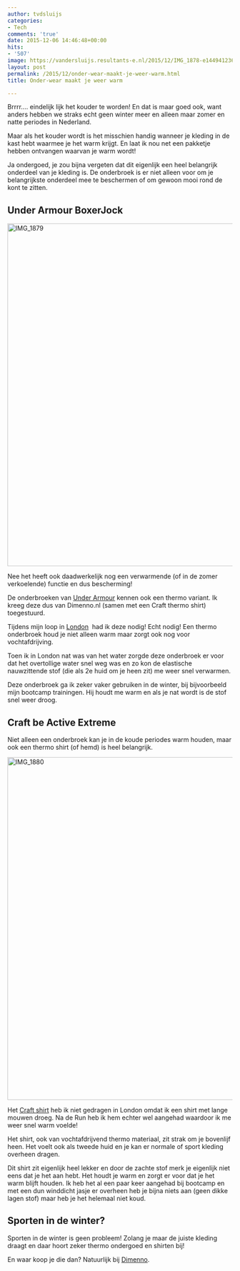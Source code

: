 ```yaml
---
author: tvdsluijs
categories:
- Tech
comments: 'true'
date: 2015-12-06 14:46:48+00:00
hits:
- '507'
image: https://vandersluijs.resultants-e.nl/2015/12/IMG_1878-e1449412367401.jpg
layout: post
permalink: /2015/12/onder-wear-maakt-je-weer-warm.html
title: Onder-wear maakt je weer warm

---
```

Brrrr&#8230;. eindelijk lijk het kouder te worden! En dat is maar goed ook, want anders hebben we straks echt geen winter meer en alleen maar zomer en natte periodes in Nederland.

Maar als het kouder wordt is het misschien handig wanneer je kleding in de kast hebt waarmee je het warm krijgt. En laat ik nou net een pakketje hebben ontvangen waarvan je warm wordt!<!--more-->

Ja ondergoed, je zou bijna vergeten dat dit eigenlijk een heel belangrijk onderdeel van je kleding is. De onderbroek is er niet alleen voor om je belangrijkste onderdeel mee te beschermen of om gewoon mooi rond de kont te zitten.

## Under Armour BoxerJock

<img class="aligncenter wp-image-1868 size-large" src="https://vandersluijs.resultants-e.nl/2015/12/IMG_1879-1024x768.jpg" alt="IMG_1879" width="1024" height="768" srcset="https://vandersluijs.resultants-e.nl/2015/12/IMG_1879-1024x768.jpg 1024w, https://vandersluijs.resultants-e.nl/2015/12/IMG_1879-300x225.jpg 300w, https://vandersluijs.resultants-e.nl/2015/12/IMG_1879-768x576.jpg 768w, https://vandersluijs.resultants-e.nl/2015/12/IMG_1879.jpg 1200w" sizes="(max-width: 767px) 89vw, (max-width: 1000px) 54vw, (max-width: 1071px) 543px, 580px" />

Nee het heeft ook daadwerkelijk nog een verwarmende (of in de zomer verkoelende) functie en dus bescherming!

De onderbroeken van <a href="https://www.dimenno.nl/merken/under-armour" target="_blank">Under Armour</a> kennen ook een thermo variant. Ik kreeg deze dus van Dimenno.nl (samen met een Craft thermo shirt) toegestuurd.

Tijdens mijn loop in <a href="http://40enfit.nl/survival-of-the-fittest-london/" target="_blank">London</a>  had ik deze nodig! Echt nodig! Een thermo onderbroek houd je niet alleen warm maar zorgt ook nog voor vochtafdrijving.

Toen ik in London nat was van het water zorgde deze onderbroek er voor dat het overtollige water snel weg was en zo kon de elastische nauwzittende stof (die als 2e huid om je heen zit) me weer snel verwarmen.

Deze onderbroek ga ik zeker vaker gebruiken in de winter, bij bijvoorbeeld mijn bootcamp trainingen. Hij houdt me warm en als je nat wordt is de stof snel weer droog.

## Craft be Active Extreme

Niet alleen een onderbroek kan je in de koude periodes warm houden, maar ook een thermo shirt (of hemd) is heel belangrijk.

<img class="aligncenter size-large wp-image-1869" src="https://vandersluijs.resultants-e.nl/2015/12/IMG_1880-1024x768.jpg" alt="IMG_1880" width="1024" height="768" srcset="https://vandersluijs.resultants-e.nl/2015/12/IMG_1880-1024x768.jpg 1024w, https://vandersluijs.resultants-e.nl/2015/12/IMG_1880-300x225.jpg 300w, https://vandersluijs.resultants-e.nl/2015/12/IMG_1880-768x576.jpg 768w, https://vandersluijs.resultants-e.nl/2015/12/IMG_1880.jpg 1200w" sizes="(max-width: 767px) 89vw, (max-width: 1000px) 54vw, (max-width: 1071px) 543px, 580px" />

Het <a href="https://www.dimenno.nl/merken/craft-thermo-ondergoed/sportondergoed" target="_blank">Craft shirt</a> heb ik niet gedragen in London omdat ik een shirt met lange mouwen droeg. Na de Run heb ik hem echter wel aangehad waardoor ik me weer snel warm voelde!

Het shirt, ook van vochtafdrijvend thermo materiaal, zit strak om je bovenlijf heen. Het voelt ook als tweede huid en je kan er normale of sport kleding overheen dragen.

Dit shirt zit eigenlijk heel lekker en door de zachte stof merk je eigenlijk niet eens dat je het aan hebt. Het houdt je warm en zorgt er voor dat je het warm blijft houden. Ik heb het al een paar keer aangehad bij bootcamp en met een dun winddicht jasje er overheen heb je bijna niets aan (geen dikke lagen stof) maar heb je het helemaal niet koud.

## Sporten in de winter?

Sporten in de winter is geen probleem! Zolang je maar de juiste kleding draagt en daar hoort zeker thermo ondergoed en shirten bij!

En waar koop je die dan? Natuurlijk bij <a href="https://www.dimenno.nl/thermo-ondergoed" target="_blank" rel="nofollow">Dimenno</a>.
